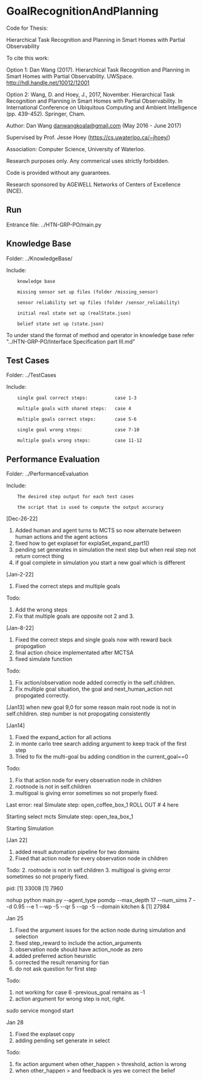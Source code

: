 
# GoalRecognitionAndPlanning
Code for Thesis: 

Hierarchical Task Recognition and Planning in Smart Homes with Partial Observability

To cite this work:

Option 1: Dan Wang (2017). Hierarchical Task Recognition and Planning in Smart Homes with Partial Observability. UWSpace. http://hdl.handle.net/10012/12001

Option 2: Wang, D. and Hoey, J., 2017, November. Hierarchical Task Recognition and Planning in Smart Homes with Partial Observability. In International Conference on Ubiquitous Computing and Ambient Intelligence (pp. 439-452). Springer, Cham.

Author: Dan Wang danwangkoala@gmail.com (May 2016 - June 2017) 

Supervised by Prof. Jesse Hoey (https://cs.uwaterloo.ca/~jhoey/)

Association: Computer Science, University of Waterloo.

Research purposes only. Any commerical uses strictly forbidden.

Code is provided without any guarantees.

Research sponsored by AGEWELL Networks of Centers of Excellence (NCE).


## Run

Entrance file: ../HTN-GRP-PO/main.py

## Knowledge Base

Folder: ../KnowledgeBase/

Include:

        knowledge base
        
        missing sensor set up files (folder /missing_sensor)
        
        sensor reliability set up files (folder /sensor_reliability)
        
        initial real state set up (realState.json)
        
        belief state set up (state.json)
        

To under stand the format of method and operator in knowledge base
refer "../HTN-GRP-PO/Interface Specification part III.md"

        
## Test Cases

Folder: ../TestCases

Include:

        single goal correct steps:          case 1-3
        
        multiple goals with shared steps:   case 4
        
        multiple goals correct steps:       case 5-6
        
        single goal wrong steps:            case 7-10
        
        multiple goals wrong steps:         case 11-12
        


## Performance Evaluation

Folder: ../PerformanceEvaluation

Include:

        The desired step output for each test cases
        
        the script that is used to compute the output accuracy

[Dec-26-22]
1. Added human and agent turns to MCTS so now alternate between human actions and the agent actions
2. fixed how to get explaset for explaSet_expand_part1()
3. pending set generates in simulation the next step but when real step not return correct thing
4. if goal complete in simulation you start a new goal which is different


[Jan-2-22]
1. Fixed the correct steps and multiple goals

Todo:
1. Add the wrong steps
2. Fix that multiple goals are opposite not 2 and 3.


[Jan-8-22]
1. Fixed the correct steps and single goals now with reward back propogation
2. final action choice implementated after MCTSA
3. fixed simulate function

Todo:
1. Fix action/observation node added correctly in the self.children.
2. Fix multiple goal situation, the goal and next_human_action not propogated correctly.

[Jan13]
when new goal 9,0 for some reason main root node is not in self.children.
step number is not propogating consistently

[Jan14]
1. Fixed the expand_action for all actions
2. in monte carlo tree search adding argument to keep track of the first step
3. Tried to fix the multi-goal bu adding condition in the 
current_goal==0

Todo:
1. Fix that action node for every observation node in children
2. rootnode is not in self.children 
3. multigoal is giving error sometimes so not properly fixed.

Last error:
real Simulate step:  open_coffee_box_1 
ROLL OUT #  4
here

Starting select
mcts Simulate step:  open_tea_box_1

Starting Simulation

[Jan 22]
1. added result automation pipeline for two domains
1. Fixed that action node for every observation node in children

Todo:
2. rootnode is not in self.children 
3. multigoal is giving error sometimes so not properly fixed.




pid: [1] 33008
[1] 7960

nohup python main.py --agent_type pomdp --max_depth 17 --num_sims 7 --d 0.95 --e 1 --wp -5 --qr 5 --qp -5 --domain kitchen &
[1] 27984


Jan 25
1. Fixed the argument issues for the action node during simulation and selection
2. fixed step_reward to include the action_arguments
3. observation node should have action_node as zero
4. added preferred action heuristic
5. corrected the result renaming for tian
6. do not ask question for first step

Todo:
1. not working for case 6 -previous_goal remains as -1
2. action argument for wrong step is not, right.

sudo service mongod start

Jan 28
1. Fixed the explaset copy
2. adding pending set generate in select


Todo:
1. fix action argument when other_happen > threshold, action is wrong
2. when other_happen > and feedback is yes we correct the belief